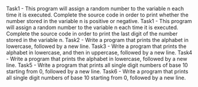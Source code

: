 Task1 - This program will assign a random number to the variable n each time it is executed. Complete the source code in order to print whether the number stored in the variable n is positive or negative.
Task1 - This program will assign a random number to the variable n each time it is executed. Complete the source code in order to print the last digit of the number stored in the variable n.
Task2 - Write a program that prints the alphabet in lowercase, followed by a new line.
Task3 - Write a program that prints the alphabet in lowercase, and then in uppercase, followed by a new line.
Task4 - Write a program that prints the alphabet in lowercase, followed by a new line.
Task5 - Write a program that prints all single digit numbers of base 10 starting from 0, followed by a new line.
Task6 - Write a program that prints all single digit numbers of base 10 starting from 0, followed by a new line.
